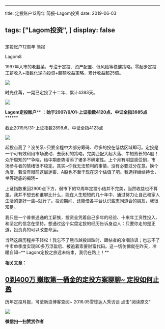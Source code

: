 
---
title:   定投账户12周年 简报-Lagom投资
date: 2019-06-03

tags: ["Lagom投资", ]
display: false
---


## 



定投账户12周年 简报




Lagom8




1997年入市的老韭菜，专注于定投、资产配置、低风险等稳健策略。零起步定投工薪收入+指数化逆向投资+超额收益策略，累计收益超25倍。


<img src="https://mmbiz.qpic.cn/mmbiz_png/ZB4WjgjLjJW3KtDibicU3BB1HNQ9lDS2M5oGRnchkNPRzYsc0Ua6CIu7rZH3vAficcBEPYHU9ZTPqkic1sicT8CaxQQ/640?wx_fmt=png" data-type="png" class="" data-ratio="0.05776173285198556" data-w="554"/>

时光荏苒，一晃已定投了十二年、累计4383天。

<img class="rich_pages" data-ratio="0.710267229254571" data-s="300,640" src="https://mmbiz.qpic.cn/mmbiz_png/ZB4WjgjLjJVLEVQuiakv3ENjegvZDADU6ViaG88f77OHic88Ogm0DpnggIgpkBCxbNRMSR9SgenBgkmk6e6sqLGcw/640?wx_fmt=png" data-type="png" data-w="711" style=""/>

****Lagom定投账户******&nbsp;：**始于2007/6/01-上证指数4120点、中证全指3985点********

截止2019/5/31-上证指数2898点、中证全指4123点

<img class="rich_pages" data-ratio="0.29315068493150687" data-s="300,640" src="https://mmbiz.qpic.cn/mmbiz_png/ZB4WjgjLjJVLEVQuiakv3ENjegvZDADU6ABov9eqDLib1HlLUdxRMuHM6zrLvdThHGia71z1Ul79L4tkR3F3NdibkA/640?wx_fmt=png" data-type="png" data-w="730" style=""/>

起投点高了？没关系~只要全程中大部分筹码、尽多的投在低估区域即可。定投是一个可有效利用市场波动、去获利的策略。完美匹配大起大落、牛短熊长的A股！众所周知的**争端，给中期走势增添了诸多不确定性。上个月有明显感受到，市场参与者的情绪很不稳定。其实~你我无法预判的事情，没有必要过分在意。换个角度，若没有眼前这层迷雾、A股也不至于现在这个估值了吧。我选择继续持仓，坐等谜底的揭晓~



上证指数重回2900点下方，弱市下的12周年定投小结并不完美，当然收益也不算差。我并不想去和谁攀比什么，能在人生短短的几十年中、通过努力让自己和家人生活的更好一些~就行了。投资期间、还能借各平台认识些志同道合的朋友，我很知足。



我只是一个普普通通的工薪族，投资全凭着自己多年的经验、十来年工资性投入、和坚定的信念在坚持。想通过这个实盘定投的经历告诉身边人：只要你走的是正道，投资真的可以改变命运。



当然这段历程并不轻松！我忘不了熊市越投越跌时、跟帖者的冷嘲热讽；也忘不了牛市单季度实现80多万浮盈后、被追着索要财富代码。这一切仿佛就在昨天，冷暖自知~** Lagom定投之旅远未结束，我仍在路上！**

**相关文章：**

## [0到400万 赚取第一桶金的定投方案](http://mp.weixin.qq.com/s?__biz=MzI3MDQ2NjY2Mw==&amp;mid=2247483745&amp;idx=1&amp;sn=eeada2f92325a79c24856cd6d7820a96&amp;chksm=ead1ea69dda6637f77f99248bb668ca31642d26384979a15b2c385a8beaeb116e8bdae1bffac&amp;scene=21#wechat_redirect)[聊聊~ 定投如何止盈](http://mp.weixin.qq.com/s?__biz=MzI3MDQ2NjY2Mw==&amp;mid=2247483686&amp;idx=1&amp;sn=157115c6bedf12cf225ff1280eeb3fba&amp;chksm=ead1ea2edda66338b08117cc9ebbe7c85afd942ff01bb2bf610d924c6e25c7b60bfa6cc5e2fe&amp;scene=21#wechat_redirect)

历年定投月报，可至新浪博客查阅~&nbsp;2016.05雪球达人秀访谈&nbsp;点击"阅读原文"

<img class="rich_pages" data-ratio="0.8245614035087719" data-s="300,640" src="https://mmbiz.qpic.cn/mmbiz_png/ZB4WjgjLjJVLEVQuiakv3ENjegvZDADU6Mg9gmTqjBBADITobtlqLPJVRbrXjTGCmSofP6M1VrTWYRibPlIW75iaw/640?wx_fmt=png" data-type="png" data-w="57" style=""/>


**微信扫一扫赞赏作者**
















